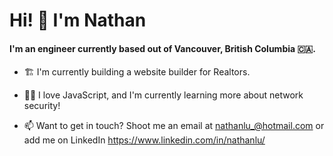 # Hi! 👋 I'm Nathan

#### I'm an engineer currently based out of Vancouver, British Columbia 🇨🇦. 

- 🏗️ I'm currently building a website builder for Realtors.

- 👨‍💻 I love JavaScript, and I'm currently learning more about network security!

- 📫 Want to get in touch? Shoot me an email at nathanlu_@hotmail.com or add me on LinkedIn https://www.linkedin.com/in/nathanlu/
